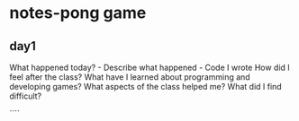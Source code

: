 # notes-pong game

## day1



What happened today? - Describe what happened - Code I wrote How did I feel after the class? What have I learned about programming and developing games? What aspects of the class helped me? What did I find difficult?

\````